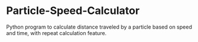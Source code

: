 # Particle-Speed-Calculator
Python program to calculate distance traveled by a particle based on speed and time, with repeat calculation feature.
